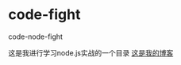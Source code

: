 # code-fight
code-node-fight

这是我进行学习node.js实战的一个目录
<a href="http://www.w3cfuns.com/house/36058.html" target="_blank">这是我的博客</a>